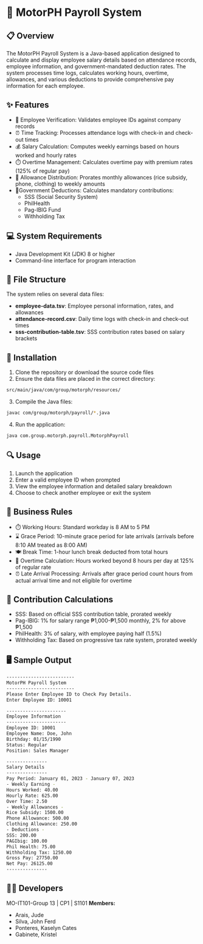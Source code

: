 # 🏢 MotorPH Payroll System

## 📋 Overview

The MotorPH Payroll System is a Java-based application designed to calculate and display employee salary details based on attendance records, employee information, and government-mandated deduction rates. The system processes time logs, calculates working hours, overtime, allowances, and various deductions to provide comprehensive pay information for each employee.

## ✨ Features

- 👤 Employee Verification: Validates employee IDs against company records
- ⏰ Time Tracking: Processes attendance logs with check-in and check-out times
- 💰 Salary Calculation: Computes weekly earnings based on hours worked and hourly rates
- ⏱️ Overtime Management: Calculates overtime pay with premium rates (125% of regular pay)
- 🎁 Allowance Distribution: Prorates monthly allowances (rice subsidy, phone, clothing) to weekly amounts
- 📑Government Deductions: Calculates mandatory contributions:
    - SSS (Social Security System)
    - PhilHealth
    - Pag-IBIG Fund
    - Withholding Tax



## 💻 System Requirements
- Java Development Kit (JDK) 8 or higher
- Command-line interface for program interaction

## 📁 File Structure
The system relies on several data files:

- **employee-data.tsv**: Employee personal information, rates, and allowances
- **attendance-record.csv**: Daily time logs with check-in and check-out times
- **sss-contribution-table.tsv**: SSS contribution rates based on salary brackets

## 🚀 Installation

1. Clone the repository or download the source code files
2. Ensure the data files are placed in the correct directory:
```bash
src/main/java/com/group/motorph/resources/
```

3. Compile the Java files:
```bash
javac com/group/motorph/payroll/*.java
```

4. Run the application:
```bash
java com.group.motorph.payroll.MotorphPayroll
```


## 🔍 Usage

1. Launch the application
2. Enter a valid employee ID when prompted
3. View the employee information and detailed salary breakdown
4. Choose to check another employee or exit the system

## 📝 Business Rules

- ⏱️ Working Hours: Standard workday is 8 AM to 5 PM
- ⌛ Grace Period: 10-minute grace period for late arrivals (arrivals before 8:10 AM treated as 8:00 AM)
- 🍽️ Break Time: 1-hour lunch break deducted from total hours
- 💼 Overtime Calculation: Hours worked beyond 8 hours per day at 125% of regular rate
- ⏰ Late Arrival Processing: Arrivals after grace period count hours from actual arrival time and not eligible for overtime

## 🧮 Contribution Calculations

- SSS: Based on official SSS contribution table, prorated weekly
- Pag-IBIG: 1% for salary range ₱1,000-₱1,500 monthly, 2% for above ₱1,500
- PhilHealth: 3% of salary, with employee paying half (1.5%)
- Withholding Tax: Based on progressive tax rate system, prorated weekly

## 🖥️ Sample Output
```bash
-------------------------
MotorPH Payroll System
-------------------------
Please Enter Employee ID to Check Pay Details.
Enter Employee ID: 10001

----------------------
Employee Information
----------------------
Employee ID: 10001
Employee Name: Doe, John
Birthday: 01/15/1990
Status: Regular
Position: Sales Manager

---------------
Salary Details
---------------
Pay Period: January 01, 2023 - January 07, 2023
- Weekly Earning -
Hours Worked: 40.00
Hourly Rate: 625.00
Over Time: 2.50
- Weekly Allowances -
Rice Subsidy: 1500.00
Phone Allowance: 500.00
Clothing Allowance: 250.00
- Deductions -
SSS: 200.00
PAGIbig: 100.00
Phil Health: 75.00
Withholding Tax: 1250.00
Gross Pay: 27750.00
Net Pay: 26125.00
---------------
```

## 👨‍💻 Developers
MO-IT101-Group 13 | CP1 | S1101
**Members:**
- Arais, Jude
- Silva, John Ferd
- Ponteres, Kaselyn Cates
- Gabinete, Kristel